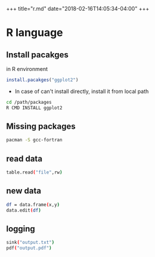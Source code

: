 +++
title="r.md"
date="2018-02-16T14:05:34-04:00"
+++
# R language

## Install pacakges

in R environment
```R
install.pacakges("ggplot2")
```

- In case of can't install directly, install it from local path
```sh
cd /path/packages
R CMD INSTALL ggplot2
```

## Missing packages
```sh
pacman -S gcc-fortran
```

## read data

```sh
table.read("file",rw)
```

## new data

```sh
df = data.frame(x,y)
data.edit(df)
```

## logging

```sh
sink("output.txt")
pdf("output.pdf")
```
